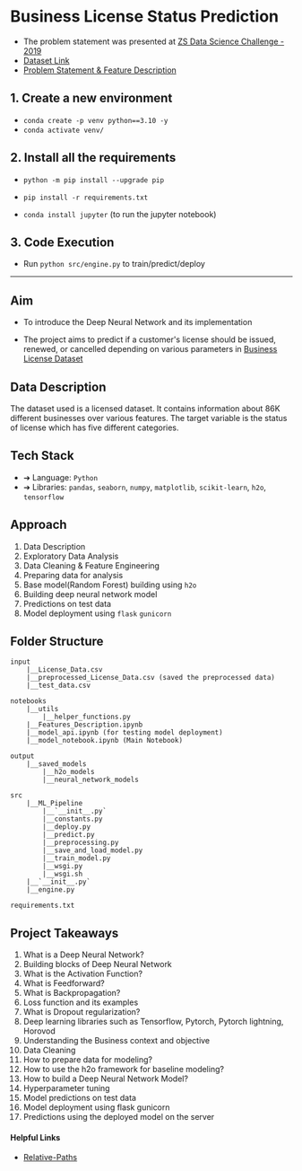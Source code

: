 # Business License Status Prediction

- The problem statement was presented at [ZS Data Science Challenge - 2019](https://www.interviewbit.com/contest/zs-yds-2019/)
- [Dataset Link](https://www.kaggle.com/datasets/samacker77k/classification-of-business-license-status)
- [Problem Statement & Feature Description](https://github.com/avr2002/Business-License-Status-Prediction/blob/main/notebooks/feature_description.md)


## 1. Create a new environment

   - `conda create -p venv python==3.10 -y`
   - `conda activate venv/`

## 2. Install all the requirements

- `python -m pip install --upgrade pip`

- `pip install -r requirements.txt`

- `conda install jupyter` (to run the jupyter notebook)

## 3. Code Execution

   - Run `python src/engine.py` to train/predict/deploy

   
* **

## Aim
- To introduce the Deep Neural Network and its implementation

- The project aims to predict if a customer's license should be issued, renewed, or cancelled depending on various parameters in [Business License Dataset](https://www.kaggle.com/datasets/samacker77k/classification-of-business-license-status)

## Data Description
The dataset used is a licensed dataset. It contains information about 86K different businesses over various features. The target variable is the status of license which has five different categories.

## Tech Stack
- ➔ Language: `Python`
- ➔ Libraries: `pandas`, `seaborn`, `numpy`, `matplotlib`, `scikit-learn`, `h2o`, `tensorflow`

## Approach
1. Data Description
2. Exploratory Data Analysis
3. Data Cleaning & Feature Engineering
4. Preparing data for analysis
5. Base model(Random Forest) building using `h2o`
6. Building deep neural network model
7. Predictions on test data
8. Model deployment using `flask` `gunicorn`


## Folder Structure
```
input
    |__License_Data.csv
    |__preprocessed_License_Data.csv (saved the preprocessed data)
    |__test_data.csv

notebooks
    |__utils
        |__helper_functions.py
    |__Features_Description.ipynb
    |__model_api.ipynb (for testing model deployment)
    |__model_notebook.ipynb (Main Notebook)

output
    |__saved_models
        |__h2o_models
        |__neural_network_models

src
    |__ML_Pipeline
        |__`__init__.py`
        |__constants.py
        |__deploy.py
        |__predict.py
        |__preprocessing.py
        |__save_and_load_model.py
        |__train_model.py
        |__wsgi.py
        |__wsgi.sh
    |__`__init__.py`
    |__engine.py

requirements.txt
```


## Project Takeaways
1. What is a Deep Neural Network?
2. Building blocks of Deep Neural Network
3. What is the Activation Function?
4. What is Feedforward?
5. What is Backpropagation?
6. Loss function and its examples
7. What is Dropout regularization?
8. Deep learning libraries such as Tensorflow, Pytorch, Pytorch lightning, Horovod
9. Understanding the Business context and objective
10. Data Cleaning
11. How to prepare data for modeling?
12. How to use the h2o framework for baseline modeling?
13. How to build a Deep Neural Network Model?
14. Hyperparameter tuning
15. Model predictions on test data
16. Model deployment using flask gunicorn
17. Predictions using the deployed model on the server


#### Helpful Links
- [Relative-Paths](https://towardsdatascience.com/simple-trick-to-work-with-relative-paths-in-python-c072cdc9acb9)